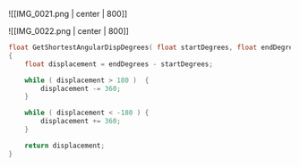 ![[IMG_0021.png | center | 800]]

![[IMG_0022.png | center | 800]]


```cpp
float GetShortestAngularDispDegrees( float startDegrees, float endDegrees )
{
	float displacement = endDegrees - startDegrees;

	while ( displacement > 180 )  { 
		displacement -= 360;
	}

	while ( displacement < -180 ) {
		displacement += 360;
	}

	return displacement;
}
```